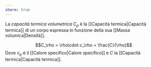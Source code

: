 ```yaml
---
share: true
---
```

La *capacità termica volumetrica* $C_\rho$ è la [[Capacità termica|Capacità termica]] di un corpo espressa in funzione della sua [[Massa volumica|Densità]].

$$C_\rho = \rho\cdot c_\rho = \frac{C}{\rho}$$
Dove $c_\rho$ è il [[Calore specifico|Calore specifico]] e $C$ la [[Capacità termica|Capacità termica]].
